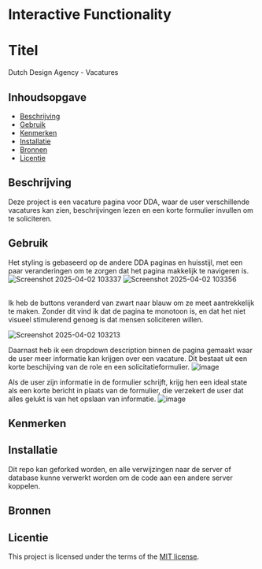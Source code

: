 # Interactive Functionality
# Titel

Dutch Design Agency - Vacatures

## Inhoudsopgave

  * [Beschrijving](#beschrijving)
  * [Gebruik](#gebruik)
  * [Kenmerken](#kenmerken)
  * [Installatie](#installatie)
  * [Bronnen](#bronnen)
  * [Licentie](#licentie)


## Beschrijving
<!-- In de Beschrijving staat kort beschreven wat voor project het is en wat je hebt gemaakt -->

Deze project is een vacature pagina voor DDA, waar de user verschillende vacatures kan zien, beschrijvingen lezen en een korte formulier invullen om te soliciteren.

## Gebruik
<!--Bij Gebruik staat hoe je project er uit ziet, hoe het werkt en wat je er mee kan. -->

Het styling is gebaseerd op de andere DDA paginas en huisstijl, met een paar veranderingen om te zorgen dat het pagina makkelijk te navigeren is.
![Screenshot 2025-04-02 103337](https://github.com/user-attachments/assets/7601a5f3-8bbb-46e1-bf6c-0358c72350c2)
![Screenshot 2025-04-02 103356](https://github.com/user-attachments/assets/a95d0401-cfec-4bbf-b0b9-b503fa1f4f13)

</br> 
Ik heb de buttons veranderd van zwart naar blauw om ze meet aantrekkelijk te maken. Zonder dit vind ik dat de pagina te monotoon is, en dat het niet visueel stimulerend genoeg is dat mensen soliciteren willen.

![Screenshot 2025-04-02 103213](https://github.com/user-attachments/assets/e52e5c17-d857-40b2-b5b4-4a63c6c61fc4)

Daarnast heb ik een dropdown description binnen de pagina gemaakt waar de user meer informatie kan krijgen over een vacature. Dit bestaat uit een korte beschijving van de role en een solicitatieformulier.
![image](https://github.com/user-attachments/assets/0ea8dab7-1c85-4491-8403-2c2f1d380348)

Als de user zijn informatie in de formulier schrijft, krijg hen een ideal state als een korte bericht in plaats van de formulier, die verzekert de user dat alles gelukt is van het opslaan van informatie.
![image](https://github.com/user-attachments/assets/e8c7c1b4-9c7c-459a-a9d5-fc65c7ed5a98)


## Kenmerken
<!-- Bij Kenmerken staat welke technieken zijn gebruikt en hoe. Wat is de HTML structuur? Wat zijn de belangrijkste dingen in CSS? Wat is er met Javascript gedaan en hoe? Misschien heb je een framwork of library gebruikt? -->


## Installatie
<!-- Bij Instalatie staat hoe een andere developer aan jouw repo kan werken -->
Dit repo kan geforked worden, en alle verwijzingen naar de server of database kunne verwerkt worden om de code aan een andere server koppelen.

## Bronnen

## Licentie


This project is licensed under the terms of the [MIT license](./LICENSE).

